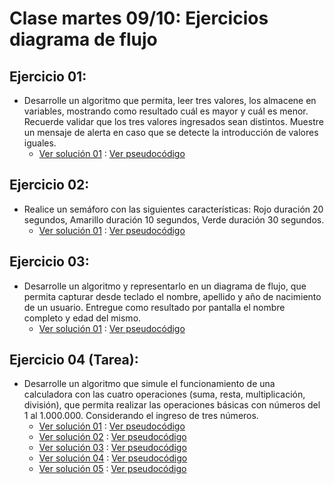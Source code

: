 # Clase martes 09/10: Ejercicios diagrama de flujo
## Ejercicio 01:
* Desarrolle un algoritmo que permita, leer tres valores, los almacene en variables, mostrando como resultado cuál es mayor y cuál es menor. Recuerde validar que los tres valores ingresados sean distintos. Muestre un mensaje de alerta en caso que se detecte la introducción de valores iguales.
    * [Ver solución 01](https://github.com/enriqueabsurdum/1000-programadores/blob/master/02-introduccion-a-la-informatica/09-10-2018-ejercicios/E01.png) : [Ver pseudocódigo]()
## Ejercicio 02:
* Realice un semáforo con las siguientes características: Rojo duración 20 segundos, Amarillo duración 10 segundos, Verde duración 30 segundos.
    * [Ver solución 01](https://github.com/enriqueabsurdum/1000-programadores/blob/master/02-introduccion-a-la-informatica/09-10-2018-ejercicios/E02.png) : [Ver pseudocódigo]()
## Ejercicio 03:
* Desarrolle un algoritmo y representarlo en un diagrama de flujo, que permita capturar desde teclado el nombre, apellido y año de nacimiento de un usuario. Entregue como resultado por pantalla el nombre completo y edad del mismo.
    * [Ver solución 01](https://github.com/enriqueabsurdum/1000-programadores/blob/master/02-introduccion-a-la-informatica/09-10-2018-ejercicios/E03.png) : [Ver pseudocódigo]()
## Ejercicio 04 (Tarea):
* Desarrolle un algoritmo que simule el funcionamiento de una calculadora con las cuatro operaciones (suma, resta, multiplicación, división), que permita realizar las operaciones básicas con números del 1 al 1.000.000. Considerando el ingreso de tres números.
    * [Ver solución 01](https://github.com/enriqueabsurdum/1000-programadores/blob/master/02-introduccion-a-la-informatica/09-10-2018-ejercicios/E04TareaV01.png) : [Ver pseudocódigo]()
    * [Ver solución 02](https://github.com/enriqueabsurdum/1000-programadores/blob/master/02-introduccion-a-la-informatica/09-10-2018-ejercicios/E04TareaV02.png) : [Ver pseudocódigo]()
    * [Ver solución 03](https://github.com/enriqueabsurdum/1000-programadores/blob/master/02-introduccion-a-la-informatica/09-10-2018-ejercicios/E04TareaV03.png) : [Ver pseudocódigo]()
    * [Ver solución 04](https://github.com/enriqueabsurdum/1000-programadores/blob/master/02-introduccion-a-la-informatica/09-10-2018-ejercicios/E04TareaV04.png) : [Ver pseudocódigo]()
    * [Ver solución 05](https://github.com/enriqueabsurdum/1000-programadores/blob/master/02-introduccion-a-la-informatica/09-10-2018-ejercicios/E04TareaV05.png) : [Ver pseudocódigo]()